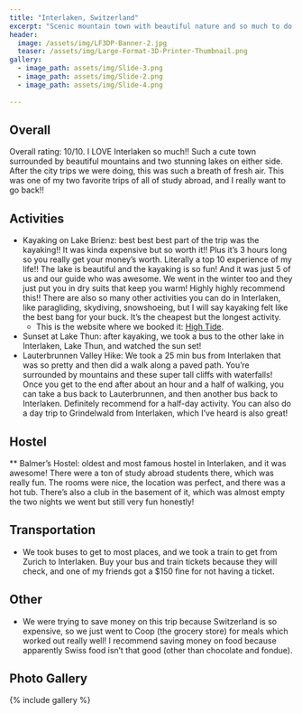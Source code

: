 ```yaml
---
title: "Interlaken, Switzerland"
excerpt: "Scenic mountain town with beautiful nature and so much to do."
header:
  image: /assets/img/LF3DP-Banner-2.jpg
  teaser: /assets/img/Large-Format-3D-Printer-Thumbnail.png
gallery:
  - image_path: assets/img/Slide-3.png
  - image_path: assets/img/Slide-2.png
  - image_path: assets/img/Slide-4.png
   
---
```


## Overall
Overall rating: 10/10. I LOVE Interlaken so much!! Such a cute town surrounded by beautiful mountains and two stunning lakes on either side. After the city trips we were doing, this was such a breath of fresh air. This was one of my two favorite trips of all of study abroad, and I really want to go back!!

## Activities
* Kayaking on Lake Brienz: best best best part of the trip was the kayaking!! It was kinda expensive but so worth it!! Plus it’s 3 hours long so you really get your money’s worth. Literally a top 10 experience of my life!! The lake is beautiful and the kayaking is so fun! And it was just 5 of us and our guide who was awesome. We went in the winter too and they just put you in dry suits that keep you warm! Highly highly recommend this!! There are also so many other activities you can do in Interlaken, like paragliding, skydiving, snowshoeing, but I will say kayaking felt like the best bang for your buck. It’s the cheapest but the longest activity. 
  * This is the website where we booked it: [High Tide](https://hightide.ch/en/experience/winter-kayak-activity-interlaken/). 
* Sunset at Lake Thun: after kayaking, we took a bus to the other lake in Interlaken, Lake Thun, and watched the sun set!
* Lauterbrunnen Valley Hike: We took a 25 min bus from Interlaken that was so pretty and then did a walk along a paved path. You’re surrounded by mountains and these super tall cliffs with waterfalls! Once you get to the end after about an hour and a half of walking, you can take a bus back to Lauterbrunnen, and then another bus back to Interlaken. Definitely recommend for a half-day activity. You can also do a day trip to Grindelwald from Interlaken, which I’ve heard is also great!

## Hostel
** Balmer’s Hostel: oldest and most famous hostel in Interlaken, and it was awesome! There were a ton of study abroad students there, which was really fun. The rooms were nice, the location was perfect, and there was a hot tub. There’s also a club in the basement of it, which was almost empty the two nights we went but still very fun honestly!

## Transportation
* We took buses to get to most places, and we took a train to get from Zurich to Interlaken. Buy your bus and train tickets because they will check, and one of my friends got a $150 fine for not having a ticket. 

## Other
* We were trying to save money on this trip because Switzerland is so expensive, so we just went to Coop (the grocery store) for meals which worked out really well! I recommend saving money on food because apparently Swiss food isn’t that good (other than chocolate and fondue). 

## Photo Gallery
{% include gallery %}
